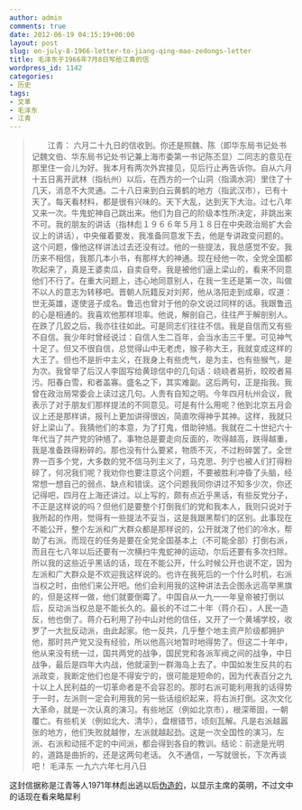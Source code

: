 ```yaml
---
author: admin
comments: true
date: 2012-06-19 04:15:19+00:00
layout: post
slug: on-july-8-1966-letter-to-jiang-qing-mao-zedongs-letter
title: 毛泽东于1966年7月8日写给江青的信
wordpress_id: 1142
categories:
- 历史
tags:
- 文革
- 毛泽东
- 江青
---
```


> 　　江青：
六月二十九日的信收到。你还是照魏、陈（即华东局书记处书记魏文伯、华东局书记处书记兼上海市委第一书记陈丕显）二同志的意见在那里住一会儿为好。我本月有两次外宾接见，见后行止再告诉你。自从六月十五日离开武林（指杭州）以后，在西方的一个山洞（指滴水洞）里住了十几天，消息不大灵通。二十八日来到白云黄鹤的地方（指武汉市），已有十天了。每天看材料，都是很有兴味的。天下大乱，达到天下大治。过七八年又来一次。牛鬼蛇神自己跳出来。他们为自己的阶级本性所决定，非跳出来不可。我的朋友的讲话（指林彪１９６６年５月１８日在中央政治局扩大会议上的讲话），中央催着要发，我准备同意发下去，他是专讲政变问题的。这个问题，像他这样讲法过去还没有过。他的一些提法，我总感觉不安。我历来不相信，我那几本小书，有那样大的神通。现在经他一吹，全党全国都吹起来了，真是王婆卖瓜，自卖自夸。我是被他们逼上梁山的，看来不同意他们不行了。在重大问题上，违心地同意别人，在我一生还是第一次，叫做不以人的意志为转移吧。晋朝人阮籍反对刘邦，他从洛阳走到成皋，叹道：世无英雄，遂使竖子成名。鲁迅也曾对于他的杂文说过同样的话。我跟鲁迅的心是相通的。我喜欢他那样坦率。他说，解剖自己，往往严于解剖别人。在跌了几跤之后，我亦往往如此。可是同志们往往不信。我是自信而又有些不自信。我少年时曾经说过：自信人生二百年，会当水击三千里。可见神气十足了。但又不很自信，总觉得山中无老虎，猴子称大王，我就变成这样的大王了。但也不是折中主义，在我身上有些虎气，是为主，也有些猴气，是为次。我曾举了后汉人李固写给黄琼信中的几句话：峣峣者易折，皎皎者易污。阳春白雪，和者盖寡。盛名之下，其实难副。这后两句，正是指我。我曾在政治局常委会上读过这几句。人贵有自知之明。今年四月杭州会议，我表示了对于朋友们那样提法的不同意见。可是有什么用呢？他到北京五月会议上还是那样讲，报刊上更加讲得很凶，简直吹得神乎其神。这样，我就只好上梁山了。我猜他们的本意，为了打鬼，借助钟馗。我就在二十世纪六十年代当了共产党的钟馗了。事物总是要走向反面的，吹得越高，跌得越重，我是准备跌得粉碎的。那也没有什么要紧，物质不灭，不过粉碎罢了。全世界一百多个党，大多数的党不信马列主义了，马克思、列宁也被人们打得粉碎了，何况我们呢？我劝你也要注意这个问题，不要被胜利冲昏了头脑，经常想一想自己的弱点、缺点和错误。这个问题我同你讲过不知多少次，你还记得吧，四月在上海还讲过。以上写的，颇有点近乎黑话，有些反党分子，不正是这样说的吗？但他们是要整个打倒我们的党和我本人，我则只说对于我所起的作用，觉得有一些提法不妥当，这是我跟黑帮们的区别。此事现在不能公开，整个左派和广大群众都是那样说的，公开就泼了他们的冷水，帮助了右派。而现在的任务是要在全党全国基本上（不可能全部）打倒右派，而且在七八年以后还要有一次横扫牛鬼蛇神的运动，尔后还要有多次扫除。所以我的这些近乎黑话的话，现在不能公开，什么时候公开也说不定，因为左派和广大群众是不欢迎我这样说的。也许在我死后的一个什么时机，右派当权之时，由他们来公开吧。他们会利用我的这种讲法去企图永远高举黑旗的，但是这样一做，他们就要倒霉了。中国自从一九一一年皇帝被打倒以后，反动派当权总是不能长久的。最长的不过二十年（蒋介石），人民一造反，他也倒了。蒋介石利用了孙中山对他的信任，又开了一个黄埔学校，收罗了一大批反动派，由此起家。他一反共，几乎整个地主资产阶级都拥护他，那时共产党又没有经验，所以他高兴地暂时地得势了。但这二十年中，他从来没有统一过，国共两党的战争，国民党和各派军阀之间的战争，中日战争，最后是四年大内战，他就滚到一群海岛上去了。中国如发生反共的右派政变，我断定他们也是不得安宁的，很可能是短命的，因为代表百分之九十以上人民利益的一切革命者是不会容忍的。那时右派可能利用我的话得势于一时，左派则一定会利用我的另一些话组织起来，将右派打倒。这次文化大革命，就是一次认真的演习。有些地区（例如北京市），根深蒂固，一朝覆亡。有些机关（例如北大、清华），盘根错节，顷刻瓦解。凡是右派越嚣张的地方，他们失败就越惨，左派就越起劲。这是一次全国性的演习，左派、右派和动摇不定的中间派，都会得到各自的教训。结论：前途是光明的，道路是曲折的，还是这两句老话。
>久不通信，一写就很长，下次再谈吧！
毛泽东
一九六六年七月八日


这封信据称是江青等人1971年林彪出逃以后[伪造的](http://blog.sina.com.cn/s/blog_4fcdbcb70100sc3p.html)，以显示主席的英明，不过文中的话现在看来略犀利
